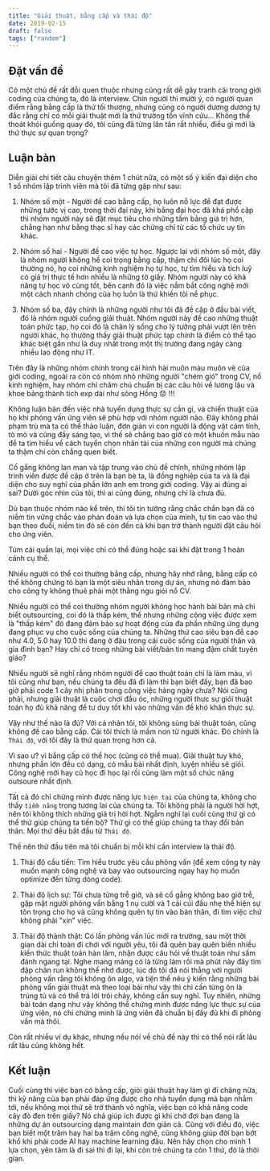 ```yaml
---
title: "Giải thuật, bằng cấp và thái độ"
date: 2019-02-15
draft: false
tags: ["random"]
---
```

## Đặt vấn đề

Có một chủ đề rất đỗi quen thuộc nhưng cũng rất dễ gây tranh cãi trong giới coding của chúng ta, đó là interview. Chín người thì mười ý, có người quan điểm rằng bằng cấp là thứ tối thượng, nhưng cũng có người dương dương tự đắc rằng chỉ có mỗi giải thuật mới là thứ trường tồn vĩnh cửu... Không thể thoát khỏi guồng quay đó, tôi cũng đã từng lăn tăn rất nhiều, điều gì mới là thứ thực sự quan trọng?

## Luận bàn

Diễn giải chi tiết câu chuyện thêm 1 chút nữa, có một số ý kiến đại diện cho 1 số nhóm lập trình viên mà tôi đã từng gặp như sau:

1. Nhóm số một - Người đề cao bằng cấp, họ luôn nỗ lực để đạt được những tước vị cao, trong thời đại này, khi bằng đại học đã khá phổ cập thì nhóm người này sẽ đặt mục tiêu cho những tấm bằng giá trị hơn, chẳng hạn như bằng thạc sĩ hay các chứng chỉ từ các tổ chức uy tín khác.

2. Nhóm số hai - Người đề cao việc tự học. Ngược lại với nhóm số một, đây là nhóm người không hề coi trọng bằng cấp, thậm chí đôi lúc họ coi thường nó, họ coi những kinh nghiệm họ tự học, tự tìm hiểu và tích luỹ có giá trị thực tế hơn nhiều là những tờ giấy. Nhóm người này có khả năng tự học vô cùng tốt, bên cạnh đó là việc nắm bắt công nghệ mới một cách nhanh chóng của họ luôn là thứ khiến tôi nể phục.

3. Nhóm số ba, đây chính là những người như tôi đã đề cập ở đầu bài viết, đó là nhóm người cuồng giải thuật. Nhóm người này đề cao những thuật toán phức tạp, họ coi đó là chân lý sống cho lý tưởng phải vượt lên trên người khác, họ thường thấy giải thuật phức tạp chính là điểm có thể tạo khác biệt gần như là duy nhất trong một thị trường đang ngày càng nhiều lao động như IT.

Trên đây là những nhóm chính trong cái hình hài muôn màu muôn vẻ của giới coding, ngoài ra còn có nhóm nhỏ những người "chém gió" trong CV, nổ kinh nghiệm, hay nhóm chỉ chăm chú chuẩn bị các câu hỏi về lương lậu và khoe bảng thành tích exp dài như sông Hồng :worried: !!!

Không luận bàn đến việc nhà tuyển dụng thực sự cần gì, và chiến thuật của họ khi phỏng vấn ứng viên sẽ phù hợp với nhóm người nào. Đây không phải phạm trù mà ta có thể thảo luận, đơn giản vì con người là động vật cảm tính, tò mò và cũng đầy sáng tạo, vì thế sẽ chẳng bao giờ có một khuôn mẫu nào để ta tìm hiểu về cách tuyển chọn nhân tài của những con người mà chúng ta thậm chí còn chẳng quen biết.

Cố gắng không lan man và tập trung vào chủ đề chính, những nhóm lập trình viên được đề cập ở trên là bạn bè ta, là đồng nghiệp của ta và là đại diện cho suy nghĩ của phần lớn anh em trong giới coding. Vậy ai đúng ai sai? Dưới góc nhìn của tôi, thì ai cũng đúng, nhưng chỉ là chưa đủ.

Dù bạn thuộc nhóm nào kể trên, thì tôi tin tưởng rằng chắc chắn bạn đã có niềm tin vững chắc vào phán đoán và lựa chọn của mình, tự tin cao vào thứ bạn theo đuổi, niềm tin đó sẽ còn đến cả khi bạn trở thành người đặt câu hỏi cho ứng viên.

Túm cái quần lại, mọi việc chỉ có thể đúng hoặc sai khi đặt trong 1 hoàn cảnh cụ thể. 

Nhiều người có thể coi thường bằng cấp, nhưng hãy nhớ rằng, bằng cấp có thể không chứng tỏ bạn là một siêu nhân trong dự án, nhưng nó đảm bảo cho công ty không thuê phải một thằng ngu giỏi nổ CV. 

Nhiều người có thể coi thường nhóm người không học hành bài bản mà chỉ biết outsourcing, coi đó là thấp kém, thế nhưng những công việc được xem là "thấp kém" đó đang đảm bảo sự hoạt động của đa phần những ứng dụng đang phục vụ cho cuộc sống của chúng ta. Những thứ cao siêu bạn đề cao như 4.0, 5.0 hay 10.0 thì đang ở đâu trong cái cuộc sống của người thân và gia đình bạn? Hay chỉ có trong những bài viết/bản tin mang đậm chất tuyên giáo?

Nhiều người sẽ nghĩ rằng nhóm người đề cao thuật toán chỉ là làm màu, vì tôi cũng như bạn, nếu chúng ta đều đã đi làm thì bạn biết đấy, bạn đã bao giờ phải code 1 cây nhị phân trong công việc hàng ngày chưa? Nói cũng phải, nhưng giải thuật là cuộc chơi đầu óc, những người thực sự giỏi thuật toán họ đủ khả năng để tư duy tốt khi vào những vấn đề khó khăn thực sự.

Vậy như thế nào là đủ? Với cá nhân tôi, tôi không sùng bái thuật toán, cũng không đề cao bằng cấp. Cái tôi thích là mầm non từ người khác. Đó chính là `Thái độ`, với tôi đây là thứ quan trọng hơn cả. 

Vì sao ư? vì bằng cấp có thể học (cũng có thể mua). Giải thuật tuy khó, nhưng phần lớn đều có dạng, có mẫu bài nhất định, luyện nhiều sẽ giỏi. Công nghệ mới hay cũ học đi học lại rồi cũng làm một số chức năng outsoure nhất định. 

Tất cả đó chỉ chứng minh được năng lực `hiện tại` của chúng ta, không cho thấy `tiềm năng` trong tương lai của chúng ta. Tôi không phải là người hời hợt, nên tôi không thích những giá trị hời hợt. Ngẫm nghĩ lại cuối cùng thứ gì có thể thứ giúp chúng ta tiến bộ? Thứ gì có thể giúp chúng ta thay đổi bản thân. Mọi thứ đều bắt đầu từ `Thái độ`. 

Thế nên thứ đầu tiên mà tôi chuẩn bị mỗi khi cần interview là thái độ.

1. Thái độ cầu tiến: Tìm hiểu trước yêu cầu phỏng vấn (để xem công ty này muốn mạnh công nghệ và bay vào outsourcing ngay hay họ muốn optimize đến từng dòng code).

2. Thái độ lịch sự: Tôi chưa từng trễ giờ, và sẽ cố gắng không bao giờ trễ, gặp mặt người phỏng vấn bằng 1 nụ cười và 1 cái cúi đầu nhẹ thể hiện sự tôn trọng cho họ và cũng không quên tự tin vào bản thân, đi tìm việc chứ không phải "xin" việc.

3. Thái độ thành thật: Có lần phỏng vấn lúc mới ra trường, sau một thời gian dài chỉ toàn đi chơi với người yêu, tôi đã quên bay quên biến nhiều kiến thức thuật toán hàn lâm, nhận được câu hỏi về thuật toán như sấm đánh ngang tại. Nghe mang máng có là từng làm rồi mà phút này đây tim đập chân run không thể nhớ được, lúc đó tôi đã nói thẳng với người phỏng vấn rằng tôi không ôn algo, và tiện thể nêu ý kiến rằng những bài phỏng vấn giải thuật mà theo loại bài như vậy thì chỉ cần từng ôn là trúng tủ và có thể trả lời trôi chảy, không cần suy nghĩ. Tuy nhiên, những bài toán dạng như vậy không thể chứng minh được năng lực thực sự của ứng viên, nó chỉ chứng minh là ứng viên đã chuẩn bị đầy đủ khi đi phỏng vấn mà thôi.

Còn rất nhiều ví dụ khác, nhưng nếu nói về chủ đề này thì có thể nói rất lâu rất lâu cũng không hết.

## Kết luận

Cuối cùng thì việc bạn có bằng cấp, giỏi giải thuật hay làm gì đi chăng nữa, thì kỹ năng của bạn phải đáp ứng được cho nhà tuyển dụng mà bạn nhắm tới, nếu không mọi thứ sẽ trở thành vô nghĩa, việc bạn có khả năng code cây đỏ đen trên giấy? Nó chả giúp ích được gì khi chờ đợi bạn đang là những dự án outsourcing dạng maintain đơn giản cả. Cũng với điều đó, việc bạn biết một trăm hay hai ba trăm công nghệ, cũng không giúp đời bạn bớt khổ khi phải code AI hay machine learning đâu. Nên hãy chọn cho mình 1 lựa chọn, yên tâm là đi sai thì đi lại, khi còn trẻ chúng ta còn 1 thứ, đó là thời gian.
